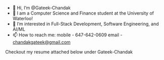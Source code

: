 - 👋 Hi, I’m @Gateek-Chandak
- 📕 I am a Computer Science and Finance student at the University of Waterloo!
- 👀 I’m interested in Full-Stack Development, Software Engineering, and AI/ML
- 📫 How to reach me: mobile - 647-642-0609  email - chandakgateek@gmail.com

Checkout my resume attached below under Gateek-Chandak

<!---
Gateek-Chandak/Gateek-Chandak is a ✨ special ✨ repository because its `README.md` (this file) appears on your GitHub profile.
You can click the Preview link to take a look at your changes.
--->
